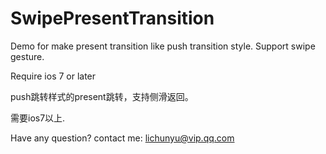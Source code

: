 # SwipePresentTransition

Demo for make present transition like push transition style. Support swipe gesture.

Require ios 7 or later

push跳转样式的present跳转，支持侧滑返回。

需要ios7以上.

Have any question? contact me:  lichunyu@vip.qq.com
